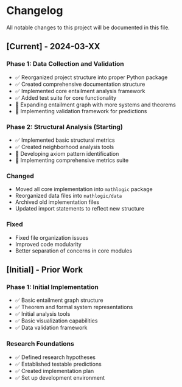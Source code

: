 # Changelog

All notable changes to this project will be documented in this file.

## [Current] - 2024-03-XX

### Phase 1: Data Collection and Validation
- ✅ Reorganized project structure into proper Python package
- ✅ Created comprehensive documentation structure
- ✅ Implemented core entailment analysis framework
- ✅ Added test suite for core functionality
- 🔄 Expanding entailment graph with more systems and theorems
- 🔄 Implementing validation framework for predictions

### Phase 2: Structural Analysis (Starting)
- ✅ Implemented basic structural metrics
- ✅ Created neighborhood analysis tools
- 🔄 Developing axiom pattern identification
- 🔄 Implementing comprehensive metrics suite

### Changed
- Moved all core implementation into `mathlogic` package
- Reorganized data files into `mathlogic/data`
- Archived old implementation files
- Updated import statements to reflect new structure

### Fixed
- Fixed file organization issues
- Improved code modularity
- Better separation of concerns in core modules

## [Initial] - Prior Work

### Phase 1: Initial Implementation
- ✅ Basic entailment graph structure
- ✅ Theorem and formal system representations
- ✅ Initial analysis tools
- ✅ Basic visualization capabilities
- ✅ Data validation framework

### Research Foundations
- ✅ Defined research hypotheses
- ✅ Established testable predictions
- ✅ Created implementation plan
- ✅ Set up development environment 
